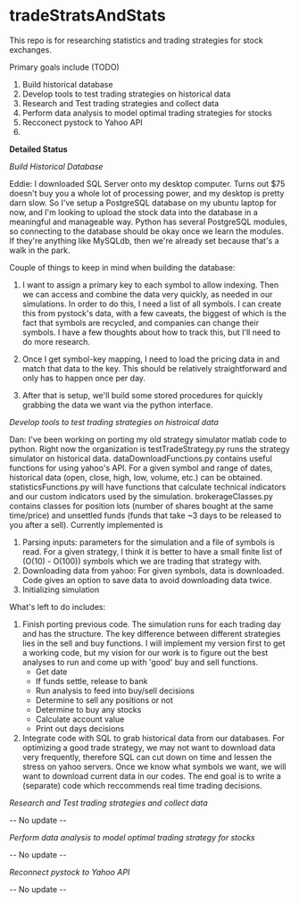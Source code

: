 # tradeStratsAndStats

This repo is for researching statistics and trading strategies for stock exchanges. 

Primary goals include (TODO)
1) Build historical database
2) Develop tools to test trading strategies on historical data
3) Research and Test trading strategies and collect data
4) Perform data analysis to model optimal trading strategies for stocks
5) Recconect pystock to Yahoo API
6) 


**Detailed Status**

*Build Historical Database*

Eddie: I downloaded SQL Server onto my desktop computer. Turns out $75 doesn't buy you a whole lot of processing power, and my desktop is pretty darn slow. So I've setup a PostgreSQL database on my ubuntu laptop for now, and I'm looking to upload the stock data into the database in a meaningful and manageable way. Python has several PostgreSQL modules, so connecting to the database should be okay once we learn the modules. If they're anything like MySQLdb, then we're already set because that's a walk in the park.

Couple of things to keep in mind when building the database:

1) I want to assign a primary key to each symbol to allow indexing. Then we can access and combine the data very quickly, as needed in our simulations. In order to do this, I need a list of all symbols. I can create this from pystock's data, with a few caveats, the biggest of which is the fact that symbols are recycled, and companies can change their symbols. I have a few thoughts about how to track this, but I'll need to do more research.

2) Once I get symbol-key mapping, I need to load the pricing data in and match that data to the key. This should be relatively straightforward and only has to happen once per day.

3) After that is setup, we'll build some stored procedures for quickly grabbing the data we want via the python interface.


*Develop tools to test trading strategies on histroical data*

Dan: I've been working on porting my old strategy simulator matlab code to python. Right now the organization is
testTradeStrategy.py runs the strategy simulator on historical data. 
dataDownloadFunctions.py contains useful functions for using yahoo's API. For a given symbol and range of dates, historical data (open, close, high, low, volume, etc.) can be obtained.
statisticsFunctions.py will have functions that calculate technical indicators and our custom indicators used by the simulation.
brokerageClasses.py contains classes for position lots (number of shares bought at the same time/price) and unsettled funds (funds that take ~3 days to be released to you after a sell).
Currently implemented is

1) Parsing inputs: parameters for the simulation and a file of symbols is read. For a given strategy, I think it is better to have a small finite list of (O(10) - O(100)) symbols which we are trading that strategy with.
2) Downloading data from yahoo: For given symbols, data is downloaded. Code gives an option to save data to avoid downloading data twice.
3) Initializing simulation

What's left to do includes:

1) Finish porting previous code. The simulation runs for each trading day and has the structure. The key difference between different strategies lies in the sell and buy functions. I will implement my version first to get a working code, but my vision for our work is to figure out the best analyses to run and come up with 'good' buy and sell functions.
     - Get date
     - If funds settle, release to bank
     - Run analysis to feed into buy/sell decisions
     - Determine to sell any positions or not
     - Determine to buy any stocks
     - Calculate account value
     - Print out days decisions
2) Integrate code with SQL to grab historical data from our databases. For optimizing a good trade strategy, we may not want to download data very frequently, therefore SQL can cut down on time and lessen the stress on yahoo servers. Once we know what symbols we want, we will want to download current data in our codes. The end goal is to write a (separate) code which reccommends real time trading decisions.

*Research and Test trading strategies and collect data*

-- No update --


*Perform data analysis to model optimal trading strategy for stocks*

-- No update --


*Reconnect pystock to Yahoo API*

-- No update --
